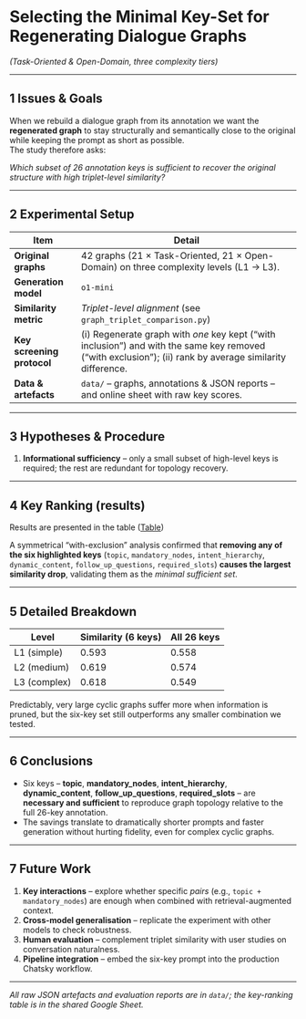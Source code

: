 # Selecting the **Minimal Key-Set** for Regenerating Dialogue Graphs  
*(Task-Oriented & Open-Domain, three complexity tiers)*  

---

## 1  Issues & Goals  

When we rebuild a dialogue graph from its annotation we want the **regenerated graph** to stay structurally and semantically close to the original while keeping the prompt as short as possible.  
The study therefore asks:  

*Which subset of 26 annotation keys is sufficient to recover the original structure with high triplet-level similarity?*  

---

## 2  Experimental Setup  

| Item | Detail |
|------|--------|
| **Original graphs** | 42 graphs (21 × Task-Oriented, 21 × Open-Domain) on three complexity levels (L1 → L3). |
| **Generation model** | `o1-mini` |
| **Similarity metric** | *Triplet-level alignment* (see `graph_triplet_comparison.py`) |
| **Key screening protocol** | (i) Regenerate graph with *one* key kept (“with inclusion”) and with the same key removed (“with exclusion”); (ii) rank by average similarity difference. |
| **Data & artefacts** | `data/` – graphs, annotations & JSON reports – and online sheet with raw key scores. |

---

## 3  Hypotheses & Procedure  

1. **Informational sufficiency** – only a small subset of high-level keys is required; the rest are redundant for topology recovery.  

---

## 4  Key Ranking (results)  

Results are presented in the table ([Table](https://docs.google.com/spreadsheets/d/1F9JT6SfxZ9EKUHpKHt71L7kybXlNppmvE3dGtcRrybE/edit?usp=sharing))

A symmetrical “with-exclusion” analysis confirmed that **removing any of the six highlighted keys** (`topic`, `mandatory_nodes`, `intent_hierarchy`, `dynamic_content`, `follow_up_questions`, `required_slots`) **causes the largest similarity drop**, validating them as the *minimal sufficient set*.

---

## 5  Detailed Breakdown  

| Level        | Similarity (6 keys) | All 26 keys |
|--------------|---------------------|-------------|
| L1 (simple)  | 0.593               | 0.558       |
| L2 (medium)  | 0.619               | 0.574       |
| L3 (complex) | 0.618               | 0.549       |

Predictably, very large cyclic graphs suffer more when information is pruned, but the six-key set still outperforms any smaller combination we tested.

---

## 6  Conclusions  

* Six keys – **topic**, **mandatory_nodes**, **intent_hierarchy**, **dynamic_content**, **follow_up_questions**, **required_slots** – are **necessary and sufficient** to reproduce graph topology relative to the full 26-key annotation.  
* The savings translate to dramatically shorter prompts and faster generation without hurting fidelity, even for complex cyclic graphs.  

---

## 7  Future Work  

1. **Key interactions** – explore whether specific *pairs* (e.g., `topic + mandatory_nodes`) are enough when combined with retrieval-augmented context. 
3. **Cross-model generalisation** – replicate the experiment with other models to check robustness.  
4. **Human evaluation** – complement triplet similarity with user studies on conversation naturalness.  
5. **Pipeline integration** – embed the six-key prompt into the production Chatsky workflow.  

---

*All raw JSON artefacts and evaluation reports are in `data/`; the key-ranking table is in the shared Google Sheet.*